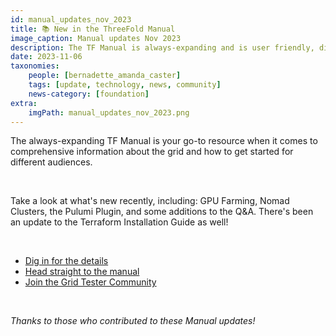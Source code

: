 ```yaml
---
id: manual_updates_nov_2023
title: 📚 New in the ThreeFold Manual
image_caption: Manual updates Nov 2023
description: The TF Manual is always-expanding and is user friendly, dive in here to see whats new.
date: 2023-11-06
taxonomies:
    people: [bernadette_amanda_caster]
    tags: [update, technology, news, community]
    news-category: [foundation]
extra:
    imgPath: manual_updates_nov_2023.png
---
```


The always-expanding TF Manual is your go-to resource when it comes to comprehensive information about the grid and how to get started for different audiences.

<br/>

Take a look at what's new recently, including: GPU Farming, Nomad Clusters, the Pulumi Plugin, and some additions to the Q&A. There's been an update to the Terraform Installation Guide as well!

<br/>

- [Dig in for the details](https://forum.threefold.io/t/manual-updates-november-3-2023/4121)
- [Head straight to the manual](https://manual.grid.tf)
- [Join the Grid Tester Community](https://t.me/threefoldtesting)

<br/>

*Thanks to those who contributed to these Manual updates!*